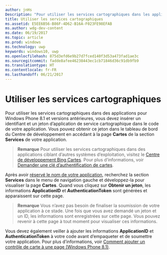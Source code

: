 ```yaml
---
author: jnHs
Description: "Pour utiliser les services cartographiques dans les applications pour Windows Phone 8.1 et versions antérieures, vous devez insérer un identifiant et un jeton d’application de service cartographique dans le code de votre application. Vous pouvez obtenir ce jeton dans le tableau de bord du Centre de développement."
title: Utiliser les services cartographiques
ms.assetid: E5EE6B56-B86F-4D62-B16A-F023FE98EFAB
ms.author: wdg-dev-content
ms.date: 06/19/2017
ms.topic: article
ms.prod: windows
ms.technology: uwp
keywords: windows10, uwp
ms.openlocfilehash: 875d3efd6e9b27d7fced140f3d53a473fad1ae3c
ms.sourcegitcommit: fadde8afee46238443ec1cb71846d36c91db9fb9
ms.translationtype: HT
ms.contentlocale: fr-FR
ms.lasthandoff: 06/21/2017
---
```

# <a name="use-map-services"></a>Utiliser les services cartographiques


Pour utiliser les services cartographiques dans des applications pour Windows Phone 8.1 et versions antérieures, vous devez insérer un identifiant et un jeton d’application de service cartographique dans le code de votre application. Vous pouvez obtenir ce jeton dans le tableau de bord du Centre de développement en accédant à la page **Cartes** de la section **Services** de votre application.

> **Remarque**  Pour utiliser les services cartographiques dans des applications ciblant d’autres systèmes d’exploitation, visitez le [Centre de développement Bing Cartes](http://go.microsoft.com/fwlink/p/?LinkId=614880). Pour plus d’informations, voir [Demander une clé d’authentification de cartes](https://msdn.microsoft.com/library/windows/apps/mt219694).

Après avoir [réservé le nom de votre application](create-your-app-by-reserving-a-name.md), recherchez la section **Services** dans le menu de navigation gauche et développez-la pour visualiser la page **Cartes**. Quand vous cliquez sur **Obtenir un jeton**, les informations **ApplicationID** et **AuthenticationToken** sont générées et apparaissent sur cette page.

> **Remarque**  Vous n’avez pas besoin de finaliser la soumission de votre application à ce stade. Une fois que vous avez demandé un jeton et un ID, les informations sont enregistrées sur cette page. Vous pouvez revenir à cette page à tout moment pour visualiser ces informations.

Vous devez également veiller à ajouter les informations **ApplicationID** et **AuthenticationToken** à votre code avant d’empaqueter et de soumettre votre application. Pour plus d’informations, voir [Comment ajouter un contrôle de carte à une page (Windows Phone 8.1)](http://go.microsoft.com/fwlink/p/?LinkId=614882).

 

 




